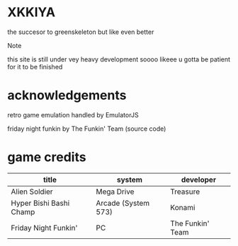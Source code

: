# XKKIYA #
the succesor to greenskeleton but like even better
> [!NOTE]
> this site is still under vey heavy development soooo likeee u gotta be patient for it to be finished
# acknowledgements #
retro game emulation handled by EmulatorJS

friday night funkin by The Funkin' Team (source code)
# game credits #
|title|system|developer|
| --- | --- | --- |
| Alien Soldier | Mega Drive | Treasure |
| Hyper Bishi Bashi Champ | Arcade (System 573) | Konami |
| Friday Night Funkin' | PC | The Funkin' Team |
